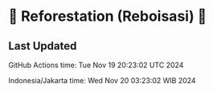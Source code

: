 
# 🌳 Reforestation (Reboisasi) 🌲

## Last Updated

GitHub Actions time: Tue Nov 19 20:23:02 UTC 2024

Indonesia/Jakarta time: Wed Nov 20 03:23:02 WIB 2024
